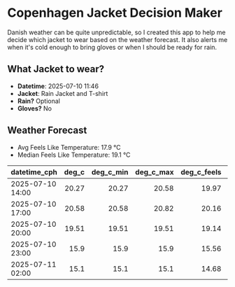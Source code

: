 
# Copenhagen Jacket Decision Maker

Danish weather can be quite unpredictable, so I created this app to help me decide which jacket to wear based on the weather forecast. 
It also alerts me when it's cold enough to bring gloves or when I should be ready for rain.

## What Jacket to wear?

- **Datetime**: 2025-07-10 11:46
- **Jacket**: Rain Jacket and T-shirt
- **Rain?** Optional
- **Gloves?** No

## Weather Forecast
- Avg Feels Like Temperature: 17.9 °C
- Median Feels Like Temperature: 19.1 °C

| datetime_cph     |   deg_c |   deg_c_min |   deg_c_max |   deg_c_feels | weather   | wind   | rain   |
|:-----------------|--------:|------------:|------------:|--------------:|:----------|:-------|:-------|
| 2025-07-10 14:00 |   20.27 |       20.27 |       20.58 |         19.97 | Rain      | Low    | Low    |
| 2025-07-10 17:00 |   20.58 |       20.58 |       20.82 |         20.16 | Clear     | Low    | None   |
| 2025-07-10 20:00 |   19.51 |       19.51 |       19.51 |         19.14 | Clouds    | Low    | None   |
| 2025-07-10 23:00 |   15.9  |       15.9  |       15.9  |         15.56 | Clear     | Low    | None   |
| 2025-07-11 02:00 |   15.1  |       15.1  |       15.1  |         14.68 | Clear     | Low    | None   |
        